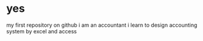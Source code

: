 # yes
my first repository on github
i am an accountant 
i  learn to design accounting system by excel and access
